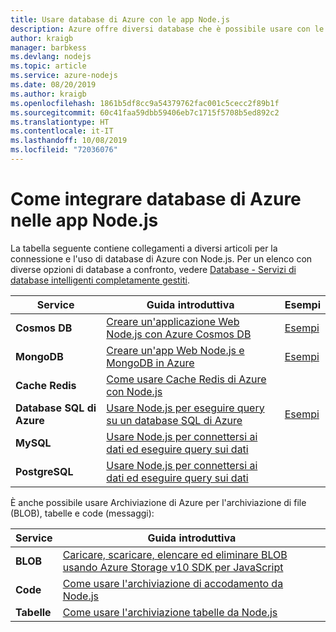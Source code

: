 ```yaml
---
title: Usare database di Azure con le app Node.js
description: Azure offre diversi database che è possibile usare con le app Web e altre app Node.js.
author: kraigb
manager: barbkess
ms.devlang: nodejs
ms.topic: article
ms.service: azure-nodejs
ms.date: 08/20/2019
ms.author: kraigb
ms.openlocfilehash: 1861b5df8cc9a54379762fac001c5cecc2f89b1f
ms.sourcegitcommit: 60c41faa59dbb59406eb7c1715f5708b5ed892c2
ms.translationtype: HT
ms.contentlocale: it-IT
ms.lasthandoff: 10/08/2019
ms.locfileid: "72036076"
---
```

# <a name="how-to-integrate-azure-databases-in-nodejs-apps"></a>Come integrare database di Azure nelle app Node.js

La tabella seguente contiene collegamenti a diversi articoli per la connessione e l'uso di database di Azure con Node.js. Per un elenco con diverse opzioni di database a confronto, vedere [Database - Servizi di database intelligenti completamente gestiti](https://azure.microsoft.com/product-categories/databases/).

| Service | Guida introduttiva | Esempi |
| --- | --- | --- |
| **Cosmos DB** | [Creare un'applicazione Web Node.js con Azure Cosmos DB](/azure/cosmos-db/create-sql-api-nodejs) | [Esempi](https://docs.microsoft.com/samples/browse/?languages=javascript%2Cnodejs&products=azure-cosmos-db) |
| **MongoDB** | [Creare un'app Web Node.js e MongoDB in Azure](/azure/app-service-web/app-service-web-tutorial-nodejs-mongodb-app) | [Esempi](https://docs.microsoft.com/samples/browse/?languages=javascript%2Cnodejs&term=Mongo%20DB) |
| **Cache Redis** | [Come usare Cache Redis di Azure con Node.js](/azure/redis-cache/cache-nodejs-get-started) | |
| **Database SQL di Azure** | [Usare Node.js per eseguire query su un database SQL di Azure](/azure/sql-database/sql-database-connect-query-nodejs) | [Esempi](https://docs.microsoft.com/samples/browse/?languages=javascript%2Cnodejs&products=azure-sql-database) | |
| **MySQL** | [Usare Node.js per connettersi ai dati ed eseguire query sui dati](/azure/mysql/connect-nodejs) | |
| **PostgreSQL** | [Usare Node.js per connettersi ai dati ed eseguire query sui dati](/azure/postgresql/connect-nodejs) | |

È anche possibile usare Archiviazione di Azure per l'archiviazione di file (BLOB), tabelle e code (messaggi):

| Service | Guida introduttiva |
| --- | --- |
| **BLOB** | [Caricare, scaricare, elencare ed eliminare BLOB usando Azure Storage v10 SDK per JavaScript](/azure/storage/blobs/storage-quickstart-blobs-nodejs-v10) |
| **Code** | [Come usare l'archiviazione di accodamento da Node.js](/azure/storage/queues/storage-nodejs-how-to-use-queues) |
| **Tabelle** | [Come usare l'archiviazione tabelle da Node.js](/azure/cosmos-db/table-storage-how-to-use-nodejs) |
